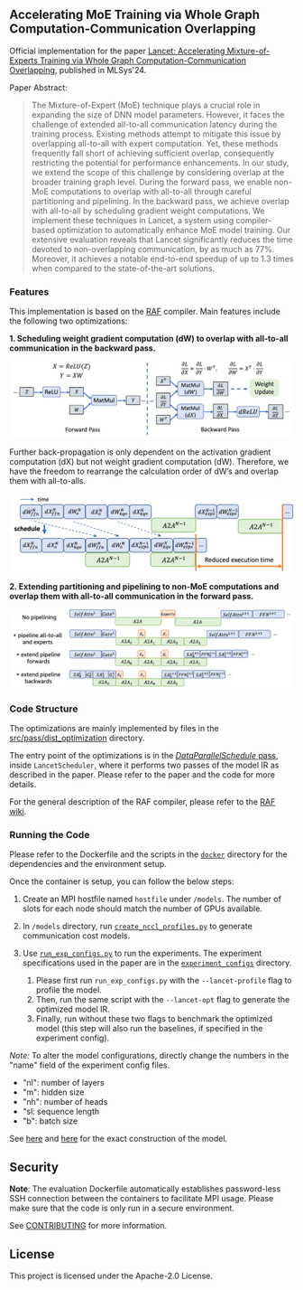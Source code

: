 <!--- Copyright Amazon.com, Inc. or its affiliates. All Rights Reserved. -->
<!--- SPDX-License-Identifier: Apache-2.0  -->

## Accelerating MoE Training via Whole Graph Computation-Communication Overlapping

Official implementation for the paper [Lancet: Accelerating Mixture-of-Experts Training via Whole Graph Computation-Communication Overlapping](https://arxiv.org/abs/2404.19429), published in MLSys'24.

Paper Abstract:
> The Mixture-of-Expert (MoE) technique plays a crucial role in expanding the size of DNN model parameters. However, it faces the challenge of extended all-to-all communication latency during the training process. Existing methods attempt to mitigate this issue by overlapping all-to-all with expert computation. Yet, these methods frequently fall short of achieving sufficient overlap, consequently restricting the potential for performance enhancements. In our study, we extend the scope of this challenge by considering overlap at the broader training graph level. During the forward pass, we enable non-MoE computations to overlap with all-to-all through careful partitioning and pipelining. In the backward pass, we achieve overlap with all-to-all by scheduling gradient weight computations. We implement these techniques in Lancet, a system using compiler-based optimization to automatically enhance MoE model training. Our extensive evaluation reveals that Lancet significantly reduces the time devoted to non-overlapping communication, by as much as 77%. Moreover, it achieves a notable end-to-end speedup of up to 1.3 times when compared to the state-of-the-art solutions. 

### Features

This implementation is based on the [RAF](https://github.com/awslabs/raf) compiler. Main features include the following two optimizations:

**1. Scheduling weight gradient computation (dW) to overlap with all-to-all communication in the backward pass.**

![Illustration of dW](docs/images/example_dW.png)

Further back-propagation is only dependent on the activation gradient computation (dX) but not weight gradient computation (dW). Therefore, we have the freedom to rearrange the calculation order of dW’s and overlap them with all-to-alls.

![dW Scheduling](docs/images/example_schedule.png)

**2. Extending partitioning and pipelining to non-MoE computations and overlap them with all-to-all communication in the forward pass.**

![Pipeline Extension](docs/images/partition_ranges.png)

### Code Structure

The optimizations are mainly implemented by files in the [src/pass/dist_optimization](src/pass/dist_optimization) directory.

The entry point of the optimizations is in the [*DataParallelSchedule* pass](/src/pass/dist_optimization/data_parallel_schedule.cc#L820), inside `LancetScheduler`, where it performs two passes of the model IR as described in the paper. Please refer to the paper and the code for more details.

For the general description of the RAF compiler, please refer to the [RAF wiki](https://github.com/awslabs/raf/tree/main/docs/wiki).

### Running the Code

Please refer to the Dockerfile and the scripts in the [`docker`](/docker) directory for the dependencies and the environment setup.

Once the container is setup, you can follow the below steps:

1. Create an MPI hostfile named `hostfile` under `/models`. The number of slots for each node should match the number of GPUs available.

2. In `/models` directory, run [`create_nccl_profiles.py`](/models/create_nccl_profiles.py) to generate communication cost models.

3. Use [`run_exp_configs.py`](/models/run_exp_configs.py) to run the experiments. The experiment specifications used in the paper are in the [`experiment_configs`](/models/experiment_configs) directory.
    1. Please first run `run_exp_configs.py` with the `--lancet-profile` flag to profile the model.
    2. Then, run the same script with the `--lancet-opt` flag to generate the optimized model IR.
    3. Finally, run without these two flags to benchmark the optimized model (this step will also run the baselines, if specified in the experiment config).

*Note:* To alter the model configurations, directly change the numbers in the "name" field of the experiment config files.
* "nl": number of layers
* "m": hidden size
* "nh": number of heads
* "sl: sequence length
* "b": batch size

See [here](/models/benchmark_raf.py) and [here](/models/benchmark/pytorch/nlp.py#303) for the exact construction of the model.

## Security

**Note**: The evaluation Dockerfile automatically establishes password-less SSH connection between the containers to facilitate MPI usage. Please make sure that the code is only run in a secure environment.

See [CONTRIBUTING](CONTRIBUTING.md#security-issue-notifications) for more information.

## License

This project is licensed under the Apache-2.0 License.

